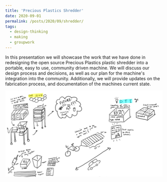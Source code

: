 ```yaml
---
title: 'Precious Plastics Shredder'
date: 2020-09-01
permalink: /posts/2020/09/shredder/
tags:
  - design-thinking
  - making
  - groupwork
---
```


In this presentation we will showcase the work that we have done in redesigning the open source Precious Plastics plastic shredder into a portable, easy to use, community driven machine. We will discuss our design process and decisions, as well as our plan for the machine's integration into the community. Additionally, we will provide updates on the fabrication process, and documentation of the machines current state.

 <img src="/images/initial-design.JPG"
     alt="Inital Design Sketch" />  